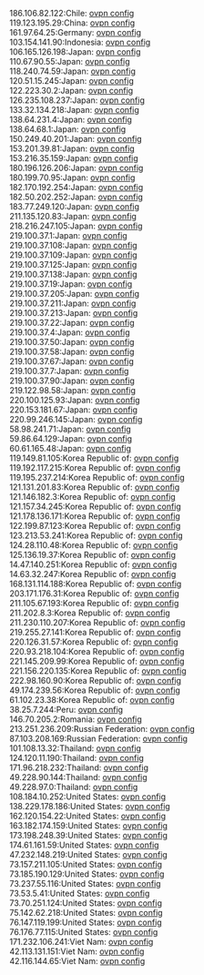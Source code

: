 186.106.82.122:Chile: [ovpn config](vpn/186_106_82_122.ovpn)  
119.123.195.29:China: [ovpn config](vpn/119_123_195_29.ovpn)  
161.97.64.25:Germany: [ovpn config](vpn/161_97_64_25.ovpn)  
103.154.141.90:Indonesia: [ovpn config](vpn/103_154_141_90.ovpn)  
106.165.126.198:Japan: [ovpn config](vpn/106_165_126_198.ovpn)  
110.67.90.55:Japan: [ovpn config](vpn/110_67_90_55.ovpn)  
118.240.74.59:Japan: [ovpn config](vpn/118_240_74_59.ovpn)  
120.51.15.245:Japan: [ovpn config](vpn/120_51_15_245.ovpn)  
122.223.30.2:Japan: [ovpn config](vpn/122_223_30_2.ovpn)  
126.235.108.237:Japan: [ovpn config](vpn/126_235_108_237.ovpn)  
133.32.134.218:Japan: [ovpn config](vpn/133_32_134_218.ovpn)  
138.64.231.4:Japan: [ovpn config](vpn/138_64_231_4.ovpn)  
138.64.68.1:Japan: [ovpn config](vpn/138_64_68_1.ovpn)  
150.249.40.201:Japan: [ovpn config](vpn/150_249_40_201.ovpn)  
153.201.39.81:Japan: [ovpn config](vpn/153_201_39_81.ovpn)  
153.216.35.159:Japan: [ovpn config](vpn/153_216_35_159.ovpn)  
180.196.126.206:Japan: [ovpn config](vpn/180_196_126_206.ovpn)  
180.199.70.95:Japan: [ovpn config](vpn/180_199_70_95.ovpn)  
182.170.192.254:Japan: [ovpn config](vpn/182_170_192_254.ovpn)  
182.50.202.252:Japan: [ovpn config](vpn/182_50_202_252.ovpn)  
183.77.249.120:Japan: [ovpn config](vpn/183_77_249_120.ovpn)  
211.135.120.83:Japan: [ovpn config](vpn/211_135_120_83.ovpn)  
218.216.247.105:Japan: [ovpn config](vpn/218_216_247_105.ovpn)  
219.100.37.1:Japan: [ovpn config](vpn/219_100_37_1.ovpn)  
219.100.37.108:Japan: [ovpn config](vpn/219_100_37_108.ovpn)  
219.100.37.109:Japan: [ovpn config](vpn/219_100_37_109.ovpn)  
219.100.37.125:Japan: [ovpn config](vpn/219_100_37_125.ovpn)  
219.100.37.138:Japan: [ovpn config](vpn/219_100_37_138.ovpn)  
219.100.37.19:Japan: [ovpn config](vpn/219_100_37_19.ovpn)  
219.100.37.205:Japan: [ovpn config](vpn/219_100_37_205.ovpn)  
219.100.37.211:Japan: [ovpn config](vpn/219_100_37_211.ovpn)  
219.100.37.213:Japan: [ovpn config](vpn/219_100_37_213.ovpn)  
219.100.37.22:Japan: [ovpn config](vpn/219_100_37_22.ovpn)  
219.100.37.4:Japan: [ovpn config](vpn/219_100_37_4.ovpn)  
219.100.37.50:Japan: [ovpn config](vpn/219_100_37_50.ovpn)  
219.100.37.58:Japan: [ovpn config](vpn/219_100_37_58.ovpn)  
219.100.37.67:Japan: [ovpn config](vpn/219_100_37_67.ovpn)  
219.100.37.7:Japan: [ovpn config](vpn/219_100_37_7.ovpn)  
219.100.37.90:Japan: [ovpn config](vpn/219_100_37_90.ovpn)  
219.122.98.58:Japan: [ovpn config](vpn/219_122_98_58.ovpn)  
220.100.125.93:Japan: [ovpn config](vpn/220_100_125_93.ovpn)  
220.153.181.67:Japan: [ovpn config](vpn/220_153_181_67.ovpn)  
220.99.246.145:Japan: [ovpn config](vpn/220_99_246_145.ovpn)  
58.98.241.71:Japan: [ovpn config](vpn/58_98_241_71.ovpn)  
59.86.64.129:Japan: [ovpn config](vpn/59_86_64_129.ovpn)  
60.61.165.48:Japan: [ovpn config](vpn/60_61_165_48.ovpn)  
119.149.81.105:Korea Republic of: [ovpn config](vpn/119_149_81_105.ovpn)  
119.192.117.215:Korea Republic of: [ovpn config](vpn/119_192_117_215.ovpn)  
119.195.237.214:Korea Republic of: [ovpn config](vpn/119_195_237_214.ovpn)  
121.131.201.83:Korea Republic of: [ovpn config](vpn/121_131_201_83.ovpn)  
121.146.182.3:Korea Republic of: [ovpn config](vpn/121_146_182_3.ovpn)  
121.157.34.245:Korea Republic of: [ovpn config](vpn/121_157_34_245.ovpn)  
121.178.136.171:Korea Republic of: [ovpn config](vpn/121_178_136_171.ovpn)  
122.199.87.123:Korea Republic of: [ovpn config](vpn/122_199_87_123.ovpn)  
123.213.53.241:Korea Republic of: [ovpn config](vpn/123_213_53_241.ovpn)  
124.28.110.48:Korea Republic of: [ovpn config](vpn/124_28_110_48.ovpn)  
125.136.19.37:Korea Republic of: [ovpn config](vpn/125_136_19_37.ovpn)  
14.47.140.251:Korea Republic of: [ovpn config](vpn/14_47_140_251.ovpn)  
14.63.32.247:Korea Republic of: [ovpn config](vpn/14_63_32_247.ovpn)  
168.131.114.188:Korea Republic of: [ovpn config](vpn/168_131_114_188.ovpn)  
203.171.176.31:Korea Republic of: [ovpn config](vpn/203_171_176_31.ovpn)  
211.105.67.193:Korea Republic of: [ovpn config](vpn/211_105_67_193.ovpn)  
211.202.8.3:Korea Republic of: [ovpn config](vpn/211_202_8_3.ovpn)  
211.230.110.207:Korea Republic of: [ovpn config](vpn/211_230_110_207.ovpn)  
219.255.27.141:Korea Republic of: [ovpn config](vpn/219_255_27_141.ovpn)  
220.126.31.57:Korea Republic of: [ovpn config](vpn/220_126_31_57.ovpn)  
220.93.218.104:Korea Republic of: [ovpn config](vpn/220_93_218_104.ovpn)  
221.145.209.99:Korea Republic of: [ovpn config](vpn/221_145_209_99.ovpn)  
221.156.220.135:Korea Republic of: [ovpn config](vpn/221_156_220_135.ovpn)  
222.98.160.90:Korea Republic of: [ovpn config](vpn/222_98_160_90.ovpn)  
49.174.239.56:Korea Republic of: [ovpn config](vpn/49_174_239_56.ovpn)  
61.102.23.38:Korea Republic of: [ovpn config](vpn/61_102_23_38.ovpn)  
38.25.7.244:Peru: [ovpn config](vpn/38_25_7_244.ovpn)  
146.70.205.2:Romania: [ovpn config](vpn/146_70_205_2.ovpn)  
213.251.236.209:Russian Federation: [ovpn config](vpn/213_251_236_209.ovpn)  
87.103.208.169:Russian Federation: [ovpn config](vpn/87_103_208_169.ovpn)  
101.108.13.32:Thailand: [ovpn config](vpn/101_108_13_32.ovpn)  
124.120.11.190:Thailand: [ovpn config](vpn/124_120_11_190.ovpn)  
171.96.218.232:Thailand: [ovpn config](vpn/171_96_218_232.ovpn)  
49.228.90.144:Thailand: [ovpn config](vpn/49_228_90_144.ovpn)  
49.228.97.0:Thailand: [ovpn config](vpn/49_228_97_0.ovpn)  
108.184.10.252:United States: [ovpn config](vpn/108_184_10_252.ovpn)  
138.229.178.186:United States: [ovpn config](vpn/138_229_178_186.ovpn)  
162.120.154.22:United States: [ovpn config](vpn/162_120_154_22.ovpn)  
163.182.174.159:United States: [ovpn config](vpn/163_182_174_159.ovpn)  
173.198.248.39:United States: [ovpn config](vpn/173_198_248_39.ovpn)  
174.61.161.59:United States: [ovpn config](vpn/174_61_161_59.ovpn)  
47.232.148.219:United States: [ovpn config](vpn/47_232_148_219.ovpn)  
73.157.211.105:United States: [ovpn config](vpn/73_157_211_105.ovpn)  
73.185.190.129:United States: [ovpn config](vpn/73_185_190_129.ovpn)  
73.237.55.116:United States: [ovpn config](vpn/73_237_55_116.ovpn)  
73.53.5.41:United States: [ovpn config](vpn/73_53_5_41.ovpn)  
73.70.251.124:United States: [ovpn config](vpn/73_70_251_124.ovpn)  
75.142.62.218:United States: [ovpn config](vpn/75_142_62_218.ovpn)  
76.147.119.199:United States: [ovpn config](vpn/76_147_119_199.ovpn)  
76.176.77.115:United States: [ovpn config](vpn/76_176_77_115.ovpn)  
171.232.106.241:Viet Nam: [ovpn config](vpn/171_232_106_241.ovpn)  
42.113.131.151:Viet Nam: [ovpn config](vpn/42_113_131_151.ovpn)  
42.116.144.65:Viet Nam: [ovpn config](vpn/42_116_144_65.ovpn)  
